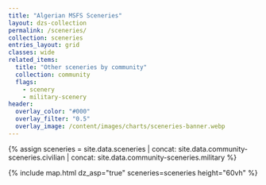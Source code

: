 ```yaml
---
title: "Algerian MSFS Sceneries"
layout: dzs-collection
permalink: /sceneries/
collection: sceneries
entries_layout: grid
classes: wide
related_items:
  title: "Other sceneries by community"
  collection: community
  flags:
    - scenery
    - military-scenery
header:
  overlay_color: "#000"
  overlay_filter: "0.5"
  overlay_image: /content/images/charts/sceneries-banner.webp
---
```


{% assign sceneries = site.data.sceneries | concat: site.data.community-sceneries.civilian | concat: site.data.community-sceneries.military %}

{% include map.html dz_asp="true" sceneries=sceneries height="60vh"  %}

<br />